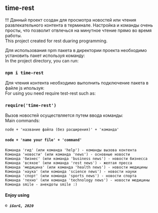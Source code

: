 ## time-rest
!!!
Данный проект создан для просмотра новостей или чтения развлекательного контента в терминале.
Настройка и команды очень просты, что позволит отвлечься на минутное чтение прямо во время работы.\
This project created for rest duaring programming.

Для использования npm пакета в директории проекта необходимо установить пакет используя команду:\
In the project directory, you can run: 

### `npm i time-rest`

Для чтения контента необходимо выполнить подключение пакета в файле js ипользуя:\
For using you need require test-rest such as:
### `require('time-rest')`

Вызов новостей осуществляется путем ввода команды:\
Main commands:

`node + 'название файла (без расширения)' + 'команда'`
#### `node + 'name your file' + 'command'`


`Команда 'гид' (или команда 'help') - команды вызова контента`\
`Команда 'новости' (или команда 'news') - основные новости`\
`Команда 'бизнес' (или команда 'business news') - новости бизнесса`\
`Команда 'всякое' (или команда 'rest news') - желтая пресса`\
`Команда 'медицина' (или команда 'health news') - новости медицины`\
`Команда 'наука' (или команда 'science news') - новости науки`\
`Команда 'спорт' (или команда 'sports news') - новости спорта`\
`Команда 'техно' (или команда 'technology news') - новости медицины`\
`Команда smile - анекдоты smile :)`

#### Enjoy using
##### `© iGorG, 2020`
